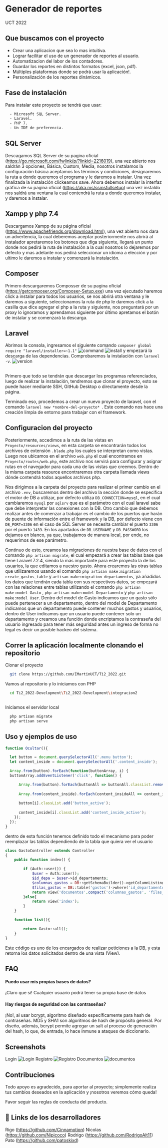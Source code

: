 # Generador de reportes
UCT 2022


## Que buscamos con el proyecto

- Crear una aplicacion que sea lo mas intuitiva. 
- Lograr facilitar el uso de un generador de reportes al usuario.
- Automatizacion del labor de los contadores.
- Guardar los reportes en distintos formatos (excel, json, pdf).
- Múltiples plataformas donde se podrá usar la aplicación!.
- Personalización de los reportes dinámicos.


## Fase de instalación
Para instalar este proyecto se tendrá que usar:

```bash
  - Microsoft SQL Server.
  - Laravel.
  - PHP 7.
  - Un IDE de preferencia.
```

## SQL Server


Descagamos SQL Server de su pagina oficial (https://go.microsoft.com/fwlink/p/?linkid=2216019), una vez abierto nos saldrán 3 opciones, Básica, Custom, Media, nosotros instalamos la configuración básica aceptamos los términos y condiciones, designaremos la ruta a donde queremos el programa y le daremos a instalar. Una vez finalizada la instalación clickeamos save. 
Ahora debemos  instalar la interfaz gráfica de su pagina oficial (https://aka.ms/ssmsfullsetup) una vez instaldo nos saldrá una ventana la cual contendrá la ruta a donde queremos instalar, y daremos a instalar.

## Xampp y php 7.4

Descargamos Xampp de su página oficial (https://www.apachefriends.org/download.html), una vez abierto nos dara un advertencia, la cual deberemos aceptar posteriormente nos abrirá al instalador apretaremos los botones que diga siguiente, llegará un punto donde nos pedirá la ruta de instalación a la cual nosotros lo dejaremos por defecto y mas adelante nos pedirá seleccionar un idioma a elección y por ultimo le daremos a instalar y comenzará la instalación.

## Composer

Primero descargaremos Composser de su pagina oficial (https://getcomposer.org/Composer-Setup.exe) una vez ejecutado haremos click a instalar para todos los usuarios, se nos abrirá otra ventana y le daremos a siguiente, seleccionamos la ruta de php le daremos click a la casilla que dice agregar el php a la ruta y siguiente, nos preguntará por un proxy lo ignoramos y aprendamos siguiente por último apretamos el botón de instalar y se comenzará la descarga. 

## Laravel

Abrimos la consola, ingresamos el siguiente comando ```composer global require "laravel/installer=~1.1"``` 
![command](https://media.discordapp.net/attachments/1007703019128881246/1044404521142583428/image.png?width=506&height=74)
![install](https://media.discordapp.net/attachments/1007703019128881246/1044405071909232740/image.png?width=279&height=473)
y empezará la descarga de las dependencias. Comprobaremos la instalación con ```laravel -v```.
![version](https://media.discordapp.net/attachments/1007703019128881246/1044594433401827389/image.png?width=201&height=39) 

##
Primero que todo se tendrán que descargar los programas referenciados, luego de realizar la instalación,
tendremos que clonar el proyecto, esto se puede hacer mediante SSH, GitHub Desktop o directamente desde la página.

Terminado eso, procedemos a crear un nuevo proyecto de laravel, con el comando ```laravel new *nombre-del-proyecto* ```. Este comando nos hace una creación limpia de entorno para trabajar con el framework.

##  Configuracion del proyecto

Posteriormente, accedimos a la ruta de las vistas en ```Proyecto/resources/views```, en esta carpeta se encontrarán todos los archivos de extensión ```.blade.php``` los cuales se interpretan como vistas. Luego nos ubicamos en el archivo ```web.php``` el cual encontramos en ```Proyecto/routes/web.php```, este archivo nos servirá para configurar y asignar rutas en el navegador para cada una de las vistas que creemos. Dentro de la misma carpeta resource encontraremos otra carpeta llamada views dónde contendrá todos aquellos archivos php.

Nos dirigimos a la carpeta del proyecto para realizar el primer cambio en el archivo ```.env```, buscaremos dentro del archivo la sección donde se especifica el motor de DB a utilizar, por defecto utiliza ```DB_CONNECTION=mysql```, en el cual cambiaremos ```mysql``` por ```sqlsrv``` que es el parámetro con el cual laravel sabe que debe interpretar las conexiones con la DB. Otro cambio que debemos realizar antes de comenzar a trabajar es el cambio de los puertos que harán de puente de información entre el framework y la DB, por defecto viene con ```DB_PORT=3306``` en el caso de SQL Server se necesita cambiar el puerto ```3306``` por el puerto ```1433```. En los apartados de ```DB_USERNAME``` y ```DB_PASSWORD``` los dejamos en blanco, ya que, trabajamos de manera local, por ende, no requerimos de ese parámetro.

Continuo de esto, creamos las migraciones de nuestra base de datos con el comando ```php artisan migrate```, el cual empezará a crear las tablas base que tiene Laravel 7.2.4, siendo la más importante para este proyecto la de los usuarios, la que editamos a nuestro gusto. Ahora crearemos las otras tablas que utilizaremos usando el comando ```php artisan make:migration create_gastos_table``` y  ```artisan make:migration departamentos```, ya añadidos los datos que tendrán cada tabla con sus respectivos datos, se empezará con las relaciones entre tablas utilizando el comando ```php artisan make:model Gasto``` , ```php artisan make:model Departamento``` y  ```php artisan make:model User```. Dentro del model de Gasto indicamos que un gasto sólo puede pertenecer a un departamento, dentro del model de Departamento indicamos que un departamento puede contener muchos gastos y usuarios, dentro de User indicamos que un usuario puede contener solo un departamento y creamos una función donde encriptamos la contraseña del usuario ingresado para tener más seguridad antes un ingreso de forma no legal es decir un posible hackeo del sistema.


## Correr la aplicación localmente clonando el repositorio

Clonar el proyecto

```bash
  git clone https://github.com/IMartinUCT/Ti2_2022.git
```

Vamos al repositorio y lo iniciamos con PHP

```bash
  cd Ti2_2022-Development\Ti2_2022-Development\integracion2
  
```

Iniciamos el servidor local

```bash
  php artisan migrate
  php artisan serve
```



## Uso y ejemplos de uso

```javascript
function Ocultar(){

  let button = document.querySelectorAll('.menu button');
  let content_inside = document.querySelectorAll('.content_inside');

  Array.from(button).forEach(function(buttonArray, i) {
  buttonArray.addEventListener('click', function() {

      Array.from(button).forEach(buttonAll => buttonAll.classList.remove('button_active'));
      
      Array.from(content_inside).forEach(content_insideAll => content_insideAll.classList.remove('content_inside_active'));
      
      button[i].classList.add('button_active'); 
      
      content_inside[i].classList.add('content_inside_active');  
    });
  });
}
```
dentro de esta función tenemos definido todo el mecanismo para poder reemplazar las tablas dependiendo de la tabla que quiera ver el usuario

```php 
class GastoController extends Controller
{
    public function index() {

        if (Auth::user()) {
            $user = Auth::user();
            $id_depa = $user->id_departamento;
            $columnas_gastos = DB::getSchemaBuilder()->getColumnListing('gastos');
            $filas_gastos = DB::table('gastos')->where('id_departamento',$id_depa)->get();
            return view('documentos',compact('columnas_gastos', 'filas_gastos'));            
        }else{
            return view('index');
        }
    }

    function list(){

        return Gasto::all();
    }
}
```
Este código es uno de los encargados de realizar peticiones a la DB, y esta retorna los datos solicitados dentro de una vista (View).

## FAQ

#### Puedo usar mis propias bases de datos?

¡Claro que sí! Cualquier usuario podrá tener su propia base de datos

#### Hay riesgos de seguridad con las contraseñas?

¡No!, al usar bcrypt, algoritmo diseñado específicamente para hash de contraseñas. MD5 y SHA1 son algoritmos de hash de propósito general. Por diseño, además, bcrypt permite agregar un salt al proceso de generación del hash, lo que, de entrada, lo hace inmune a ataques de diccionario.


## Screenshots

Login
![Login](https://cdn.upload.systems/uploads/oyjZ5x5J.png)
Registro
![Registro](https://cdn.upload.systems/uploads/gFCEnADz.png)
Documentos
![documentos](https://cdn.upload.systems/uploads/fbXgFjMy.png)



## Contribuciones

Todo apoyo es agradecido, para aportar al proyecto; simplemente realiza tus cambios deseados en la aplicación y ¡nosotros veremos cómo queda!

Favor seguir las reglas de conducta del producto.


## 🔗 Links de los desarrolladores
Rigo (https://github.com/Cinnamotion)
Nicolas (https://github.com/Nipicoco)
Rodrigo (https://github.com/RodrigoAlt11)
Pato (https://github.com/patoskixd)
